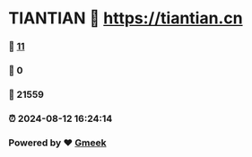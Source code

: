 # TIANTIAN :link: https://tiantian.cn 
### :page_facing_up: [11](https://tiantian.cn/tag.html) 
### :speech_balloon: 0 
### :hibiscus: 21559 
### :alarm_clock: 2024-08-12 16:24:14 
### Powered by :heart: [Gmeek](https://github.com/Meekdai/Gmeek)
